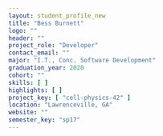 ```yaml
---
layout: student_profile_new
title: "Bess Burnett"
logo: ""
header: ""
project_role: "Developer"
contact_email: ""
major: "I.T., Conc. Software Development"
graduation_year: 2020
cohort: ""
skills: [ ]
highlights: [ ]
project_key: [ "cell-physics-42" ]
location: "Lawrenceville, GA"
website: ""
semester_key: "sp17"
---
```

